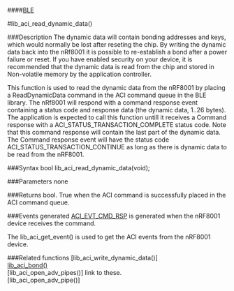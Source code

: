 ####[BLE](https://github.com/NordicSemiconductor/ble-sdk-arduino/tree/master/documentation/libraries/BLE "Go to BLE folder")

#lib_aci_read_dynamic_data()

###Description
The dynamic data will contain bonding addresses and keys, which would normally be lost after reseting the chip.
By writing the dynamic data back into the nRf8001 it is possible to re-establish a bond after a power failure or reset.
If you have enabled security on your device, it is recommended that the dynamic data is read from the chip and stored in Non-volatile memory by the application controller.  
  
This function  is used to read the dynamic data from the nRF8001 by placing a ReadDynamicData command in the ACI command queue in the BLE library.
The nRf8001 will respond with a command response event containing a status code and response data (the dynamic data, 1..26 bytes).
The application is expected to call this function untill it receives a Command response with a ACI_STATUS_TRANSACTION_COMPLETE status code.
Note that this command response will contain the last part of the dynamic data.
The Command response event will have the status code ACI_STATUS_TRANSACTION_CONTINUE as long as there is dynamic data to be read from the nRF8001.  

###Syntax
    bool lib_aci_read_dynamic_data(void);

###Parameters
    none

###Returns
    bool. True when the ACI command is successfully placed in the ACI command queue.

###Events generated
[ACI_EVT_CMD_RSP](https://devzone.nordicsemi.com/documentation/ps/nRF8001_PS_v1.2.pdf#G1050945 "Go to nRF8001 PS") is generated when the nRF8001 device receives the command.   
  
The lib_aci_get_event() is used to get the ACI events from the nRF8001 device.

###Related functions
[lib_aci_write_dynamic_data()]  
[lib_aci_bond()](https://github.com/NordicSemiconductor/ble-sdk-arduino/blob/master/documentation/libraries/BLE/lib_aci_bond.md "Go to function description")  
[lib_aci_open_adv_pipes()] link to these.  
[lib_aci_open_adv_pipe()]  
